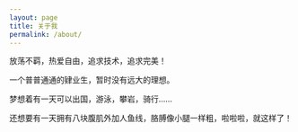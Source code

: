 ```yaml
---
layout: page
title: 关于我
permalink: /about/
---
```


放荡不羁，热爱自由，追求技术，追求完美！

一个普普通通的肄业生，暂时没有远大的理想。

梦想着有一天可以出国，游泳，攀岩，骑行……

还想要有一天拥有八块腹肌外加人鱼线，胳膊像小腿一样粗，啦啦啦，就这样了！
